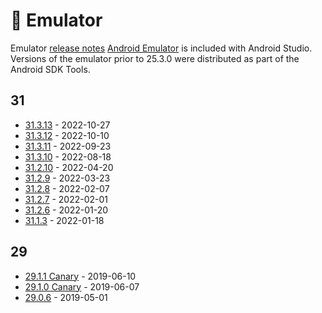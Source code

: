# 📱 Emulator

Emulator [release notes](https://developer.android.com/studio/releases/emulator)
[Android Emulator](https://developer.android.com/studio/run/emulator.html) is included with Android Studio.
Versions of the emulator prior to 25.3.0 were distributed as part of the Android SDK Tools.

## 31

- [31.3.13](https://developer.android.com/studio/releases/emulator#31-3-13) - 2022-10-27
- [31.3.12](https://developer.android.com/studio/releases/emulator#31-3-12) - 2022-10-10
- [31.3.11](https://developer.android.com/studio/releases/emulator#31-3-11) - 2022-09-23
- [31.3.10](https://developer.android.com/studio/releases/emulator#31-3-10) - 2022-08-18
- [31.2.10](https://developer.android.com/studio/releases/emulator#31-2-10) - 2022-04-20
- [31.2.9](https://developer.android.com/studio/releases/emulator#31-2-9) - 2022-03-23
- [31.2.8](https://developer.android.com/studio/releases/emulator#31-2-8) - 2022-02-07
- [31.2.7](https://developer.android.com/studio/releases/emulator#31-2-7) - 2022-02-01
- [31.2.6](https://developer.android.com/studio/releases/emulator#31-2-6) - 2022-01-20
- [31.1.3](https://developer.android.com/studio/releases/emulator#31-2-6) - 2022-01-18

## 29

- [29.1.1 Canary](https://androidstudio.googleblog.com/2019/06/emulator-2911-canary.html) - 2019-06-10
- [29.1.0 Canary](https://androidstudio.googleblog.com/2019/06/emulator-2910-canary.html) - 2019-06-07
- [29.0.6](https://developer.android.com/studio/releases/emulator#29-0-6) - 2019-05-01
